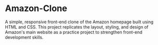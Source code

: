 # Amazon-Clone
A simple, responsive front-end clone of the Amazon homepage built using HTML and CSS. This project replicates the layout, styling, and design of Amazon's main website as a practice project to strengthen front-end development skills.
